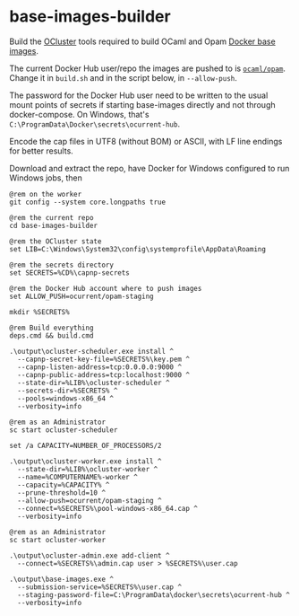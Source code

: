 # base-images-builder

Build the [OCluster][ocluster] tools required to build OCaml and Opam
[Docker base images][docker-base-images].

The current Docker Hub user/repo the images are pushed to is
[`ocaml/opam`][docker-hub]. Change it in `build.sh` and in the script
below, in `--allow-push`.

The password for the Docker Hub user need to be written to the usual
mount points of secrets if starting base-images directly and not
through docker-compose. On Windows, that's
`C:\ProgramData\Docker\secrets\ocurrent-hub`.

Encode the cap files in UTF8 (without BOM) or ASCII, with LF line
endings for better results.

Download and extract the repo, have Docker for Windows configured to
run Windows jobs, then

``` batchfile
@rem on the worker
git config --system core.longpaths true

@rem the current repo
cd base-images-builder

@rem the OCluster state
set LIB=C:\Windows\System32\config\systemprofile\AppData\Roaming

@rem the secrets directory
set SECRETS=%CD%\capnp-secrets

@rem the Docker Hub account where to push images
set ALLOW_PUSH=ocurrent/opam-staging

mkdir %SECRETS%

@rem Build everything
deps.cmd && build.cmd

.\output\ocluster-scheduler.exe install ^
  --capnp-secret-key-file=%SECRETS%\key.pem ^
  --capnp-listen-address=tcp:0.0.0.0:9000 ^
  --capnp-public-address=tcp:localhost:9000 ^
  --state-dir=%LIB%\ocluster-scheduler ^
  --secrets-dir=%SECRETS% ^
  --pools=windows-x86_64 ^
  --verbosity=info

@rem as an Administrator
sc start ocluster-scheduler

set /a CAPACITY=NUMBER_OF_PROCESSORS/2

.\output\ocluster-worker.exe install ^
  --state-dir=%LIB%\ocluster-worker ^
  --name=%COMPUTERNAME%-worker ^
  --capacity=%CAPACITY% ^
  --prune-threshold=10 ^
  --allow-push=ocurrent/opam-staging ^
  --connect=%SECRETS%\pool-windows-x86_64.cap ^
  --verbosity=info

@rem as an Administrator
sc start ocluster-worker

.\output\ocluster-admin.exe add-client ^
  --connect=%SECRETS%\admin.cap user > %SECRETS%\user.cap

.\output\base-images.exe ^
  --submission-service=%SECRETS%\user.cap ^
  --staging-password-file=C:\ProgramData\docker\secrets\ocurrent-hub ^
  --verbosity=info
```

[ocluster]: https://github.com/ocurrent/ocluster/
[docker-base-images]: https://github.com/ocurrent/docker-base-images
[docker-hub]: https://hub.docker.com/r/ocaml/opam/tags?ordering=-name&name=windows&page=1
